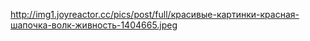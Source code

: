 http://img1.joyreactor.cc/pics/post/full/красивые-картинки-красная-шапочка-волк-живность-1404665.jpeg
